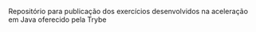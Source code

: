 Repositório para publicação dos exercícios desenvolvidos na aceleração em Java oferecido pela Trybe
